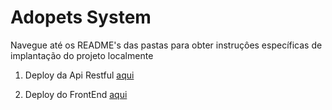 # Adopets System

Navegue até os README's das pastas para obter instruçôes específicas de implantação do projeto localmente

1. Deploy da Api Restful [aqui](https://yan-test-adopets-api.herokuapp.com/)
 
2. Deploy do FrontEnd    [aqui](https://yan-test-adopets-front.herokuapp.com/)

